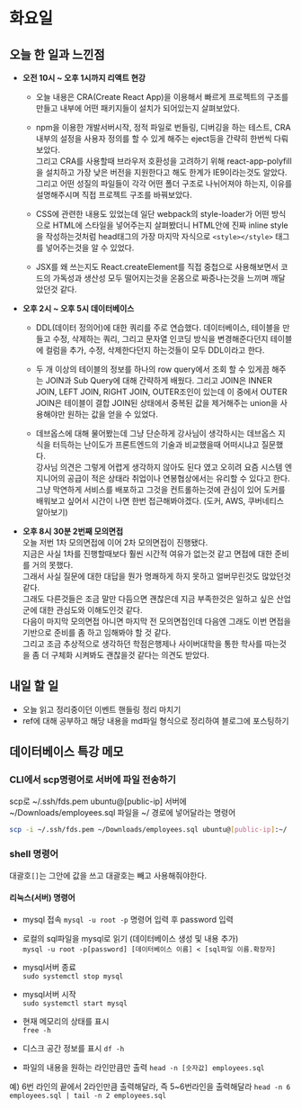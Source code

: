 # 화요일

## 오늘 한 일과 느낀점
- **오전 10시 ~ 오후 1시까지 리액트 현강**
    - 오늘 내용은 CRA(Create React App)을 이용해서 빠르게 프로젝트의 구조를 만들고 내부에 어떤 패키지들이 설치가 되어있는지 살펴보았다.  

    - npm을 이용한 개발서버시작, 정적 파일로 번들링, 디버깅을 하는 테스트, CRA내부의 설정을 사용자 정의를 할 수 있게 해주는 eject등을 간략히 한번씩 다뤄보았다.  
    그리고 CRA를 사용할때 브라우저 호환성을 고려하기 위해 react-app-polyfill을 설치하고 가장 낮은 버전을 지원한다고 해도 한계가 IE9이라는것도 알았다.
그리고 어떤 성질의 파일들이 각각 어떤 폴더 구조로 나뉘어져야 하는지, 이유를 설명해주시며 직접 프로젝트 구조를 바꿔보았다.  

    - CSS에 관련한 내용도 있었는데 일단 webpack의 style-loader가 어떤 방식으로 HTML에 스타일을 넣어주는지 살펴봤더니 HTML안에 진짜 inline style을 작성하는것처럼 head태그의 가장 마지막 자식으로 `<style></style>` 태그를 넣어주는것을 알 수 있었다.

    - JSX를 왜 쓰는지도 React.createElement를 직접 중첩으로 사용해보면서 코드의 가독성과 생산성 모두 떨어지는것을 온몸으로 짜증나는것을 느끼며 깨달았던것 같다.

- **오후 2시 ~ 오후 5시 데이터베이스**
    - DDL(데이터 정의어)에 대한 쿼리를 주로 연습했다.
    데이터베이스, 테이블을 만들고 수정, 삭제하는 쿼리, 그리고 문자열 인코딩 방식을 변경해준다던지 테이블에 컬럼을 추가, 수정, 삭제한다던지 하는것들이 모두 DDL이라고 한다.

    - 두 개 이상의 테이블의 정보를 하나의 row query에서 조회 할 수 있게끔 해주는 JOIN과 Sub Query에 대해 간략하게 배웠다. 그리고 JOIN은 INNER JOIN, LEFT JOIN, RIGHT JOIN, OUTER조인이 있는데 이 중에서 OUTER JOIN은 테이블이 결합 JOIN된 상태에서 중복된 값을 제거해주는 union을 사용해야만 원하는 값을 얻을 수 있었다.

    - 데브옵스에 대해 물어봤는데 그냥 단순하게 강사님이 생각하시는 데브옵스 지식을 터득하는 난이도가 프론트엔드의 기술과 비교했을때 어떠시냐고 질문했다.  
    강사님 의견은 그렇게 어렵게 생각하지 않아도 된다 였고 오히려 요즘 시스템 엔지니어의 공급이 적은 상태라 취업이나 연봉협상에서는 유리할 수 있다고 한다. 그냥 막연하게 서비스를 배포하고 그것을 컨트롤하는것에 관심이 있어 도커를 배워보고 싶어서 시간이 나면 한번 접근해봐야겠다.
    (도커, AWS, 쿠버네티스 알아보기)

- **오후 8시 30분 2번째 모의면접**  
    오늘 저번 1차 모의면접에 이어 2차 모의면접이 진행됐다.  
    지금은 사실 1차를 진행할때보다 훨씬 시간적 여유가 없는것 같고 면접에 대한 준비를 거의 못했다.  
    그래서 사실 질문에 대한 대답을 뭔가 명쾌하게 하지 못하고 얼버무린것도 많았던것 같다.  
    그래도 다른것들은 조금 말만 다듬으면 괜찮은데 지금 부족한것은 일하고 싶은 산업군에 대한 관심도와 이해도인것 같다.  
    다음이 마지막 모의면접 아니면 마지막 전 모의면접인데 다음엔 그래도 이번 면접을 기반으로 준비를 좀 하고 임해봐야 할 것 같다.  
    그리고 조금 추상적으로 생각하던 학점은행제나 사이버대학을 통한 학사를 따는것을 좀 더 구체화 시켜봐도 괜찮을것 같다는 의견도 받았다.

## 내일 할 일
- 오늘 읽고 정리중이던 이벤트 핸들링 정리 마치기
- ref에 대해 공부하고 해당 내용을 md파일 형식으로 정리하여 블로그에 포스팅하기

## 데이터베이스 특강 메모

### CLI에서 scp명령어로 서버에 파일 전송하기
scp로 ~/.ssh/fds.pem ubuntu@[public-ip] 서버에 ~/Downloads/employees.sql 파일을 ~/ 경로에 넣어달라는 명령어  
```sh
scp -i ~/.ssh/fds.pem ~/Downloads/employees.sql ubuntu@[public-ip]:~/
```

### shell 명령어
대괄호`[]`는 그안에 값을 쓰고 대괄호는 빼고 사용해줘야한다.

#### 리눅스(서버) 명령어
- mysql 접속
`mysql -u root -p`  명령어 입력 후 password 입력

- 로컬의 sql파일을 mysql로 읽기 (데이터베이스 생성 및 내용 추가)  
`mysql -u root -p[password] [데이터베이스 이름] < [sql파일 이름.확장자]`

- mysql서버 종료  
`sudo systemctl stop mysql`

- mysql서버 시작  
`sudo systemctl start mysql`

- 현재 메모리의 상태를 표시  
`free -h`

- 디스크 공간 정보를 표시
`df -h`

- 파일의 내용을 원하는 라인만큼만 출력
`head -n [숫자값] employees.sql`

예) 6번 라인의 끝에서 2라인만큼 출력해달라, 즉 5~6번라인을 출력해달라
`head -n 6 employees.sql | tail -n 2 employees.sql`
